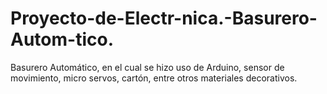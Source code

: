 # Proyecto-de-Electr-nica.-Basurero-Autom-tico.
Basurero Automático, en el cual se hizo uso de Arduino, sensor de movimiento, micro servos, cartón, entre otros materiales decorativos.
